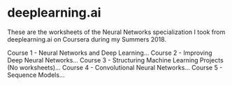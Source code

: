 # deeplearning.ai
These are the worksheets of the Neural Networks specialization I took from deeplearning.ai on Coursera during my Summers 2018.

Course 1 - Neural Networks and Deep Learning...
Course 2 - Improving Deep Neural Networks...
Course 3 - Structuring Machine Learning Projects (No worksheets)...
Course 4 - Convolutional Neural Networks...
Course 5 - Sequence Models...
